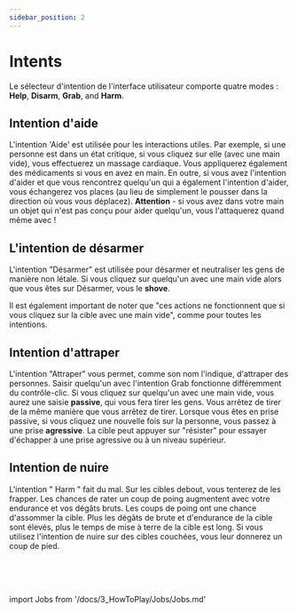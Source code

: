 ```yaml
---
sidebar_position: 2
---
```


# Intents
Le sélecteur d'intention de l'interface utilisateur comporte quatre modes : **Help**, **Disarm**, **Grab**, and **Harm**.

## Intention d'aide
L'intention 'Aide' est utilisée pour les interactions utiles. Par exemple, si une personne est dans un état critique, si vous cliquez sur elle (avec une main vide), vous effectuerez un massage cardiaque. Vous appliquerez également des médicaments si vous en avez en main. En outre, si vous avez l'intention d'aider et que vous rencontrez quelqu'un qui a également l'intention d'aider, vous échangerez vos places (au lieu de simplement le pousser dans la direction où vous vous déplacez). **Attention** - si vous avez dans votre main un objet qui n'est pas conçu pour aider quelqu'un, vous l'attaquerez quand même avec !

## L'intention de désarmer
L'intention "Désarmer" est utilisée pour désarmer et neutraliser les gens de manière non létale. Si vous cliquez sur quelqu'un avec une main vide alors que vous êtes sur Désarmer, vous le **shove**.

Il est également important de noter que "ces actions ne fonctionnent que si vous cliquez sur la cible avec une main vide", comme pour toutes les intentions.

## Intention d'attraper
L'intention "Attraper" vous permet, comme son nom l'indique, d'attraper des personnes. Saisir quelqu'un avec l'intention Grab fonctionne différemment du contrôle-clic. Si vous cliquez sur quelqu'un avec une main vide, vous aurez une saisie **passive**, qui vous fera tirer les gens. Vous arrêtez de tirer de la même manière que vous arrêtez de tirer. Lorsque vous êtes en prise passive, si vous cliquez une nouvelle fois sur la personne, vous passez à une prise **agressive**. La cible peut appuyer sur "résister" pour essayer d'échapper à une prise agressive ou à un niveau supérieur.

## Intention de nuire
L'intention " Harm " fait du mal. Sur les cibles debout, vous tenterez de les frapper. Les chances de rater un coup de poing augmentent avec votre endurance et vos dégâts bruts. Les coups de poing ont une chance d'assommer la cible. Plus les dégâts de brute et d'endurance de la cible sont élevés, plus le temps de mise à terre de la cible est long. Si vous utilisez l'intention de nuire sur des cibles couchées, vous leur donnerez un coup de pied.

  <br/>
<br/>
<br/>

import Jobs from '/docs/3_HowToPlay/Jobs/Jobs.md'

<Jobs />


